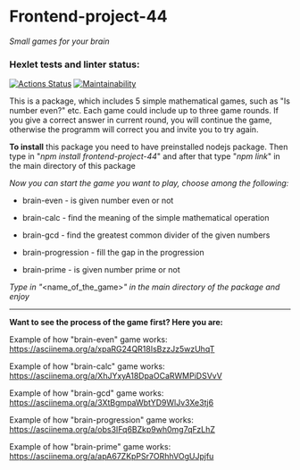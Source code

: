 # Frontend-project-44
_Small games for your brain_

### Hexlet tests and linter status:
[![Actions Status](https://github.com/kinddoctor/frontend-project-44/workflows/hexlet-check/badge.svg)](https://github.com/kinddoctor/frontend-project-44/actions)
[![Maintainability](https://api.codeclimate.com/v1/badges/9bffb077285915735531/maintainability)](https://codeclimate.com/github/kinddoctor/frontend-project-44/maintainability)

This is a package, which includes 5 simple mathematical games, such as "Is number even?" etc. Each game could include up to three game rounds. If you give a correct answer in current round, you will continue the game, otherwise the programm will correct you and invite you to try again.

 
**To install** this package you need to have preinstalled nodejs package. Then type in "*npm install frontend-project-44*" and after that type "*npm link*" in the main directory of this package 

*Now you can start the game you want to play, choose among the following:*

- brain-even - is given number even or not

- brain-calc - find the meaning of the simple mathematical operation

- brain-gcd - find the greatest common divider of the given numbers

- brain-progression - fill the gap in the progression

- brain-prime - is given number prime or not

*Type in "*<name_of_the_game>*" in the main directory of the package and enjoy*
***


**Want to see the process of the game first? Here you are:**


Example of how "brain-even" game works: https://asciinema.org/a/xpaRG24QR18IsBzzJz5wzUhqT

Example of how "brain-calc" game works: https://asciinema.org/a/XhJYxyA18DpaOCaRWMPiDSVvV

Example of how "brain-gcd" game works: https://asciinema.org/a/3XtBgmpaWbtYD9WlJv3Xe3tj6

Example of how "brain-progression" game works: https://asciinema.org/a/obs3IFq6BZkp9wh0mg7qFzLhZ

Example of how "brain-prime" game works: https://asciinema.org/a/apA67ZKpPSr7ORhhVOgUJpjfu
